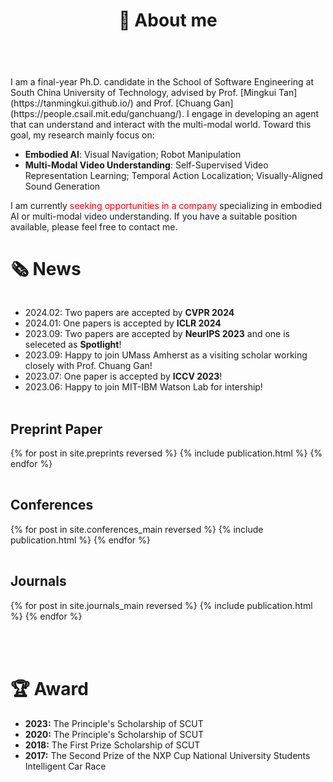 ﻿---
permalink: /
title: "👋 About me"
excerpt: "About me"
author_profile: true
redirect_from: 
  - /about/
  - /about.html
---

<br />
I am a final-year Ph.D. candidate in the School of Software Engineering at South China University of Technology, advised by Prof. [Mingkui Tan](https://tanmingkui.github.io/) and Prof. [Chuang Gan](https://people.csail.mit.edu/ganchuang/). I engage in developing an agent that can understand and interact with the multi-modal world. Toward this goal, my research mainly focus on:

* <b>Embodied AI</b>: Visual Navigation; Robot Manipulation
* <b>Multi-Modal Video Understanding</b>: Self-Supervised Video Representation Learning; Temporal Action Localization; Visually-Aligned Sound Generation

<!-- * My primary research interests are in <b>Visual Understanding</b> and mainly focus on:
  * <b>Video Understanding</b>: self-supervised video representation learning, temporal action localization;
  * <b>Embodied AI</b>: vision-and-language navigation; -->

I am currently <span style="color: red;">seeking opportunities in a company</span> specializing in embodied AI or multi-modal video understanding. If you have a suitable position available, please feel free to contact me. 
<br>

# 🗞️ News
<div style="overflow-y: scroll; height: 150px;">
  <ul>
    <li>2024.02: Two papers are accepted by <b>CVPR 2024</b></li>
    <li>2024.01: One papers is accepted by <b>ICLR 2024</b></li>
    <li>2023.09: Two papers are accepted by <b>NeurIPS 2023</b> and one is seleceted as <b>Spotlight</b>!</li>
    <li>2023.09: Happy to join UMass Amherst as a visiting scholar working closely with Prof. Chuang Gan!</li>
    <li>2023.07: One paper is accepted by <b>ICCV 2023</b>!</li>
    <li>2023.06: Happy to join MIT-IBM Watson Lab for intership!</li>
    <li>2023.02: One paper is accepted by <b>CVPR 2023</b>!</li>
    <li>2023.02: The code for <b>MGMap</b> and <b>ActiveCamera</b> is now available.</li>
    <li>2022.11: Two NeurIPS 2022 papers are selected as <b>Spotlight</b>!</li>
    <li>2022.10: Two papers are accepted by <b>NeurIPS 2022</b>!</li>
    <li>2021.01: One paper is accepted by <b>AAAI 2021</b>!</li>
  </ul>
</div>
<br>

Preprint Paper
----------
<div>
  <table>
  {% for post in site.preprints reversed %}
    <tr>{% include publication.html %}</tr>
  {% endfor %}
  </table>
</div>


Conferences
----------
<div>
  <table>
  {% for post in site.conferences_main reversed %}
    <tr>{% include publication.html %}</tr>
  {% endfor %}
  </table>
  <a href="/conferences/">
    <!-- <button class="btn btn--readmore">Read more <font size="1">>></font></button> -->
  </a>
</div>

<!-- <div margin-bottom:100px>
  <a href="/conferences/">
    <button class="btn btn--readmore">Read more <font size="1">>></font></button>
  </a>
</div>  -->


Journals
----------
<div>
  <table>
  {% for post in site.journals_main reversed %}
    <tr>{% include publication.html %}</tr>
  {% endfor %}
  </table>
   <a href="/journals/">
    <!-- <button class="btn btn--readmore">Read more <font size="1">>></font></button> -->
  </a>
</div>

<!-- <div margin-bottom:100px>
  <a href="/journals/">
    <button class="btn btn--readmore">Read more <font size="1">>></font></button>
  </a>
</div>  -->




<br>

# 🏆 Award
* <b>2023:</b> The Principle's Scholarship of SCUT
* <b>2020:</b> The Principle's Scholarship of SCUT
* <b>2018:</b> The First Prize Scholarship of SCUT
* <b>2017:</b> The Second Prize of the NXP Cup National University Students Intelligent Car Race